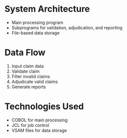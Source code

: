 # System Architecture
- Main processing program
- Subprograms for validation, adjudication, and reporting
- File-based data storage

# Data Flow
1. Input claim data
2. Validate claim
3. Filter invalid claims
4. Adjudicate valid claims
5. Generate reports

# Technologies Used
- COBOL for main processing
- JCL for job control
- VSAM files for data storage